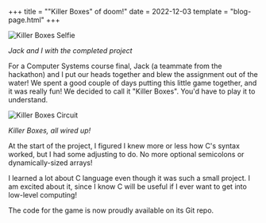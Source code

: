 +++
title = "\"Killer Boxes\" of doom!"
date = 2022-12-03
template = "blog-page.html"
+++

![Killer Boxes Selfie](/me-jack-circuit.jpg)

*Jack and I with the completed project*

For a Computer Systems course final, Jack (a teammate from the hackathon) and I put our heads together and blew the assignment out of the water! We spent a good couple of days putting this little game together, and it was really fun! We decided to call it "Killer Boxes". You'd have to play it to understand.

![Killer Boxes Circuit](/killer-boxes.jpg)

*Killer Boxes, all wired up!*

At the start of the project, I figured I knew more or less how C's syntax worked, but I had some adjusting to do. No more optional semicolons or dynamically-sized arrays!

I learned a lot about C language even though it was such a small project. I am excited about it, since I know C will be useful if I ever want to get into low-level computing!

The code for the game is now proudly available on its Git repo.

